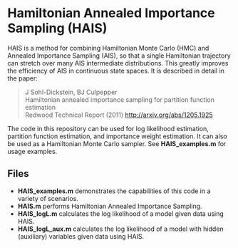 Hamiltonian Annealed Importance Sampling (HAIS)
================================

HAIS is a method for combining Hamiltonian Monte Carlo (HMC) and Annealed Importance Sampling (AIS), 
so that a single Hamiltonian trajectory can stretch over many AIS intermediate distributions. This 
greatly improves the efficiency of AIS in continuous state spaces.  It is described in detail in the paper:
> J Sohl-Dickstein, BJ Culpepper<br>
> Hamiltonian annealed importance sampling for partition function estimation<br>
> Redwood Technical Report (2011)
> http://arxiv.org/abs/1205.1925

The code in this repository can be used for log
likelihood estimation, partition function estimation, and importance
weight estimation.  It can also be used as a Hamiltonian Monte Carlo sampler.  See **HAIS_examples.m** for usage examples.

## Files
- **HAIS_examples.m** demonstrates the capabilities of this code in a variety of scenarios.
- **HAIS.m** performs Hamiltonian Annealed Importance Sampling.
- **HAIS_logL.m** calculates the log likelihood of a model given data using HAIS.
- **HAIS_logL_aux.m** calculates the log likelihood of a model with hidden (auxiliary) variables given data using HAIS.
